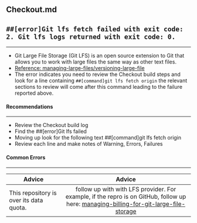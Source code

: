 Checkout.md
-

## ``` ##[error]Git lfs fetch failed with exit code: 2. Git lfs logs returned with exit code: 0. ```
---

* Git Large File Storage (Git LFS) is an open source extension to Git that allows you to work with large files the same way as other text files.
* [Reference: managing-large-files/versioning-large-file](https://help.github.com/en/github/managing-large-files/versioning-large-files)
* The error indicates you need to review the Checkout build steps and look for a line containing `##[command]git lfs fetch origin` the relevant sections to review will come after this command leading to the failure reported above. 

#### Recommendations
---

* Review the Checkout build log
* Find the ##[error]Git lfs failed
* Moving up look for the following text ##[command]git lfs fetch origin
* Review each line and make notes of Warning, Errors, Failures

####  Common Errors
---

| Advice     | Advice     |
| ------------- |:-------------:
| This repository is over its data quota.      | follow up with with LFS provider. For example, if the repro is on GitHub, follow up here: [managing-billing-for-git-large-file-storage](https://help.github.com/en/github/setting-up-and-managing-billing-and-payments-on-github/managing-billing-for-git-large-file-storage) 



